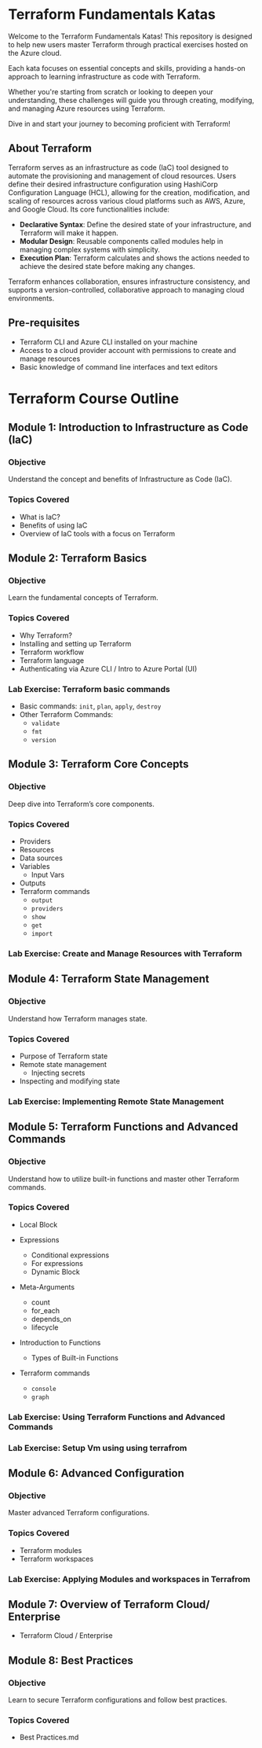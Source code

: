 # Terraform Fundamentals Katas

Welcome to the Terraform Fundamentals Katas! This repository is designed to help new users master Terraform through practical exercises hosted on the Azure cloud. 

Each kata focuses on essential concepts and skills, providing a hands-on approach to learning infrastructure as code with Terraform.

Whether you're starting from scratch or looking to deepen your understanding, these challenges will guide you through creating, modifying, and managing Azure resources using Terraform. 

Dive in and start your journey to becoming proficient with Terraform!

## About Terraform

Terraform serves as an infrastructure as code (IaC) tool designed to automate the provisioning and management of cloud resources. Users define their desired infrastructure configuration using HashiCorp Configuration Language (HCL), allowing for the creation, modification, and scaling of resources across various cloud platforms such as AWS, Azure, and Google Cloud. Its core functionalities include:

- **Declarative Syntax**: Define the desired state of your infrastructure, and Terraform will make it happen.
- **Modular Design**: Reusable components called modules help in managing complex systems with simplicity.
- **Execution Plan**: Terraform calculates and shows the actions needed to achieve the desired state before making any changes.

Terraform enhances collaboration, ensures infrastructure consistency, and supports a version-controlled, collaborative approach to managing cloud environments.

## Pre-requisites
- Terraform CLI and Azure CLI installed on your machine
- Access to a cloud provider account with permissions to create and manage resources
- Basic knowledge of command line interfaces and text editors

# Terraform Course Outline

## Module 1: Introduction to Infrastructure as Code (IaC)

### Objective
Understand the concept and benefits of Infrastructure as Code (IaC).

### Topics Covered
- What is IaC?
- Benefits of using IaC
- Overview of IaC tools with a focus on Terraform

## Module 2: Terraform Basics

### Objective
Learn the fundamental concepts of Terraform.

### Topics Covered
- Why Terraform?
- Installing and setting up Terraform
- Terraform workflow
- Terraform language
- Authenticating via Azure CLI / Intro to Azure Portal (UI)

### Lab Exercise: Terraform basic commands

- Basic commands: `init`, `plan`, `apply`, `destroy`
- Other Terraform Commands:
  - `validate`
  - `fmt`
  - `version`


## Module 3: Terraform Core Concepts

### Objective
Deep dive into Terraform’s core components.

### Topics Covered
- Providers
- Resources
- Data sources
- Variables
  - Input Vars 
- Outputs
- Terraform commands
  - `output`
  - `providers`
  - `show`
  - `get`
  - `import`

### Lab Exercise: Create and Manage Resources with Terraform

## Module 4: Terraform State Management

### Objective
Understand how Terraform manages state.

### Topics Covered
- Purpose of Terraform state
- Remote state management
  - Injecting secrets 
- Inspecting and modifying state

### Lab Exercise: Implementing Remote State Management

## Module 5: Terraform Functions and Advanced Commands

### Objective
Understand how to utilize built-in functions and master other Terraform commands.

### Topics Covered

- Local Block
- Expressions
  - Conditional expressions
  - For expressions
  - Dynamic Block
- Meta-Arguments
  - count
  - for_each
  - depends_on
  - lifecycle
- Introduction to Functions
  - Types of Built-in Functions
 
- Terraform commands
  - `console`
  - `graph`

### Lab Exercise: Using Terraform Functions and Advanced Commands

### Lab Exercise: Setup Vm using using terrafrom

## Module 6: Advanced Configuration

### Objective
Master advanced Terraform configurations.

### Topics Covered

- Terraform modules
- Terraform workspaces

### Lab Exercise: Applying Modules and workspaces in Terrafrom

## Module 7: Overview of Terraform Cloud/ Enterprise

- Terraform Cloud / Enterprise

## Module 8: Best Practices

### Objective
Learn to secure Terraform configurations and follow best practices.

### Topics Covered
- Best Practices.md
